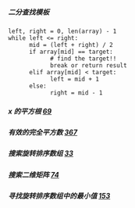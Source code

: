 ##### 二分查找模板
```
left, right = 0, len(array) - 1 
while left <= right: 
	  mid = (left + right) / 2 
	  if array[mid] == target: 
		    # find the target!! 
		    break or return result 
	  elif array[mid] < target: 
		    left = mid + 1 
	  else: 
		    right = mid - 1
```

##### x 的平方根 [69](https://leetcode-cn.com/problems/sqrtx/)

##### 有效的完全平方数 [367](https://leetcode-cn.com/problems/valid-perfect-square/)


##### 搜索旋转排序数组 [33](https://leetcode-cn.com/problems/search-in-rotated-sorted-array/)

##### 搜索二维矩阵 [74](https://leetcode-cn.com/problems/search-a-2d-matrix/)

##### 寻找旋转排序数组中的最小值 [153](https://leetcode-cn.com/problems/find-minimum-in-rotated-sorted-array/)